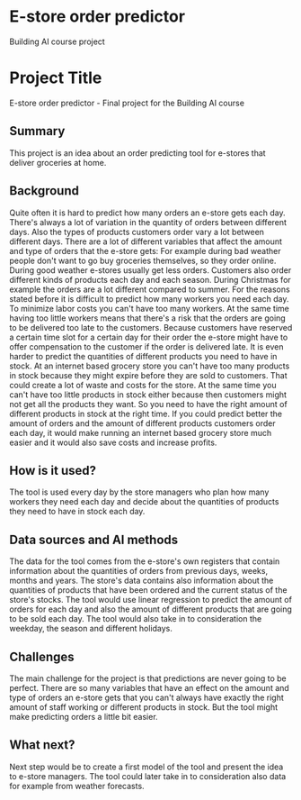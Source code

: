 # E-store order predictor
Building AI course project

# Project Title

E-store order predictor - Final project for the Building AI course

## Summary

This project is an idea about an order predicting tool for e-stores that deliver groceries at home.


## Background

Quite often it is hard to predict how many orders an e-store gets each day. There's always a lot of variation in the quantity of orders between different days. Also the types of products customers order vary a lot between different days. There are a lot of different variables that affect the amount and type of orders that the e-store gets: For example during bad weather people don't want to go buy groceries themselves, so they order online. During good weather e-stores usually get less orders. Customers also order different kinds of products each day and each season. During Christmas for example the orders are a lot different compared to summer. For the reasons stated before it is difficult to predict how many workers you need each day. To minimize labor costs you can't have too many workers. At the same time having too little workers means that there's a risk that the orders are going to be delivered too late to the customers. Because customers have reserved a certain time slot for a certain day for their order the e-store might have to offer compensation to the customer if the order is delivered late. It is even harder to predict the quantities of different products you need to have in stock. At an internet based grocery store you can't have too many products in stock because they might expire before they are sold to customers. That could create a lot of waste and costs for the store. At the same time you can't have too little products in stock either because then customers might not get all the products they want. So you need to have the right amount of different products in stock at the right time. If you could predict better the amount of orders and the amount of different products customers order each day, it would make running an internet based grocery store much easier and it would also save costs and increase profits.


## How is it used?

The tool is used every day by the store managers who plan how many workers they need each day and decide about the quantities of products they need to have in stock each day.

## Data sources and AI methods

The data for the tool comes from the e-store's own registers that contain information about the quantities of orders from previous days, weeks, months and years. The store's data contains also information about the quantities of products that have been ordered and the current status of the store's stocks. The tool would use linear regression to predict the amount of orders for each day and also the amount of different products that are going to be sold each day. The tool would also take in to consideration the weekday, the season and different holidays.

## Challenges

The main challenge for the project is that predictions are never going to be perfect. There are so many variables that have an effect on the amount and type of orders an e-store gets that you can't always have exactly the right amount of staff working or different products in stock. But the tool might make predicting orders a little bit easier.

## What next?

Next step would be to create a first model of the tool and present the idea to e-store managers. The tool could later take in to consideration also data for example from weather forecasts.
